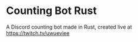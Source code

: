 # Counting Bot Rust

A Discord counting bot made in Rust, created live at https://twitch.tv/uwueviee
